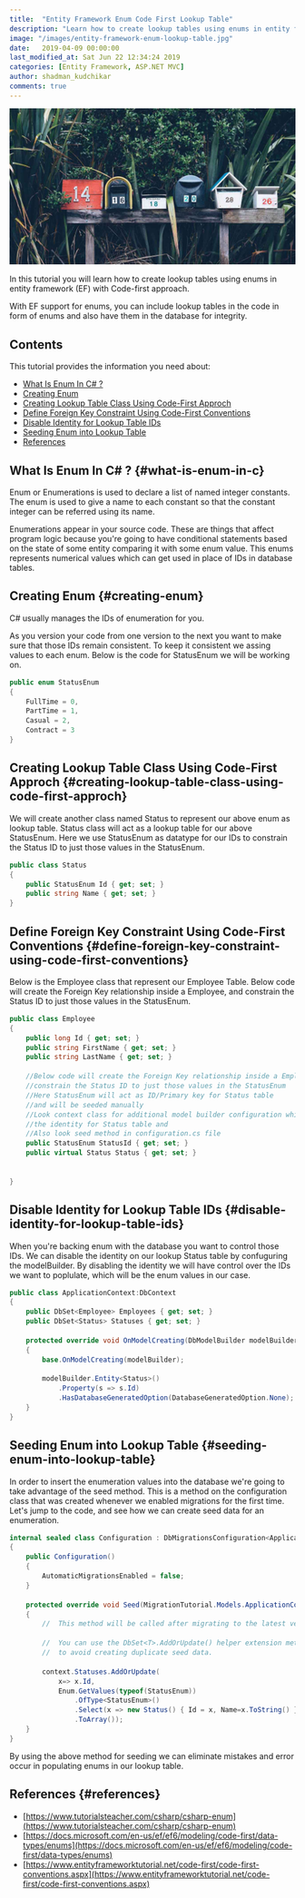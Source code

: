 ```yaml
---
title:  "Entity Framework Enum Code First Lookup Table"
description: "Learn how to create lookup tables using enums in entity framework with Code-first approach."
image: "/images/entity-framework-enum-lookup-table.jpg"
date:   2019-04-09 00:00:00
last_modified_at: Sat Jun 22 12:34:24 2019
categories: [Entity Framework, ASP.NET MVC]
author: shadman_kudchikar
comments: true
---
```


![Entity Framework Enum Code First Lookup Table][post-image]

In this tutorial you will learn how to create lookup tables using enums in entity framework (EF) with Code-first approach.

With EF support for enums, you can include lookup tables in the code in form of enums and also have them in the database for integrity.

## Contents

This tutorial provides the information you need about:

* [What Is Enum In C# ?](#what-is-enum-in-c)
* [Creating Enum](#creating-enum)
* [Creating Lookup Table Class Using Code-First Approch](#creating-lookup-table-class-using-code-first-approch)
* [Define Foreign Key Constraint Using Code-First Conventions](#define-foreign-key-constraint-using-code-first-conventions)
* [Disable Identity for Lookup Table IDs](#disable-identity-for-lookup-table-ids)
* [Seeding Enum into Lookup Table](#seeding-enum-into-lookup-table)
* [References](#references)

## What Is Enum In C\# ? {#what-is-enum-in-c}

Enum or Enumerations is used to declare a list of named integer constants.  The enum is used to give a name to each constant so that the constant integer can be referred using its name.

Enumerations appear in your source code. These are things that affect program logic because you're going to have conditional statements based on the state of some entity comparing it with some enum value. This enums represents numerical values which can get used in place of IDs in database tables.

<!--more-->

## Creating Enum {#creating-enum}

C# usually manages the IDs of enumeration for you.

As you version your code from one version to the next you want to make sure that those IDs remain consistent. To keep it consistent we assing values to each enum. Below is the code for StatusEnum we will be working on.

```csharp
public enum StatusEnum
{
    FullTime = 0,
    PartTime = 1,
    Casual = 2,
    Contract = 3
}
```

## Creating Lookup Table Class Using Code-First Approch {#creating-lookup-table-class-using-code-first-approch}

We will create another class named Status to represent our above enum as lookup table. Status class will act as a lookup table for our above StatusEnum. Here we use StatusEnum as datatype for our IDs to constrain the Status ID to just those values in the StatusEnum.

```csharp
public class Status
{
    public StatusEnum Id { get; set; }
    public string Name { get; set; }
}
```

## Define Foreign Key Constraint Using Code-First Conventions {#define-foreign-key-constraint-using-code-first-conventions}

Below is the Employee class that represent our Employee Table. Below code will create the Foreign Key relationship inside a Employee, and constrain the Status ID to just those values in the StatusEnum.

```csharp
public class Employee
{
    public long Id { get; set; }
    public string FirstName { get; set; }
    public string LastName { get; set; }

    //Below code will create the Foreign Key relationship inside a Employee, and 
    //constrain the Status ID to just those values in the StatusEnum
    //Here StatusEnum will act as ID/Primary key for Status table 
    //and will be seeded manually 
    //Look context class for additional model builder configuration which disables 
    //the identity for Status table and
    //Also look seed method in configuration.cs file
    public StatusEnum StatusId { get; set; }
    public virtual Status Status { get; set; }
    

}
```

## Disable Identity for Lookup Table IDs {#disable-identity-for-lookup-table-ids}

When you're backing enum with the database you want to control those IDs. We can disable the identity on our lookup Status table by confuguring the modelBuilder. By disabling the identity we will have control over the IDs we want to poplulate, which will be the enum values in our case.

```csharp
public class ApplicationContext:DbContext
{
    public DbSet<Employee> Employees { get; set; }
    public DbSet<Status> Statuses { get; set; }

    protected override void OnModelCreating(DbModelBuilder modelBuilder)
    {
        base.OnModelCreating(modelBuilder);

        modelBuilder.Entity<Status>()
            .Property(s => s.Id)
            .HasDatabaseGeneratedOption(DatabaseGeneratedOption.None);
    }
}
```

## Seeding Enum into Lookup Table {#seeding-enum-into-lookup-table}

In order to insert the enumeration values into the database we're going to take advantage of the seed method. This is a method on the configuration class that was created whenever we enabled migrations for the first time. Let's jump to the code, and see how we can create seed data for an enumeration.

```csharp
internal sealed class Configuration : DbMigrationsConfiguration<ApplicationContext>
{
    public Configuration()
    {
        AutomaticMigrationsEnabled = false;
    }

    protected override void Seed(MigrationTutorial.Models.ApplicationContext context)
    {
        //  This method will be called after migrating to the latest version.

        //  You can use the DbSet<T>.AddOrUpdate() helper extension method 
        //  to avoid creating duplicate seed data.

        context.Statuses.AddOrUpdate( 
            x=> x.Id,
            Enum.GetValues(typeof(StatusEnum))
                .OfType<StatusEnum>()
                .Select(x => new Status() { Id = x, Name=x.ToString() })
                .ToArray());
    }
}
```

By using the above method for seeding we can eliminate mistakes and error occur in populating enums in our lookup table.

## References {#references}

- [https://www.tutorialsteacher.com/csharp/csharp-enum](https://www.tutorialsteacher.com/csharp/csharp-enum)
- [https://docs.microsoft.com/en-us/ef/ef6/modeling/code-first/data-types/enums](https://docs.microsoft.com/en-us/ef/ef6/modeling/code-first/data-types/enums)
- [https://www.entityframeworktutorial.net/code-first/code-first-conventions.aspx](https://www.entityframeworktutorial.net/code-first/code-first-conventions.aspx)

[post-image]: /images/entity-framework-enum-lookup-table.jpg "Entity Framework Enum Lookup Table"
